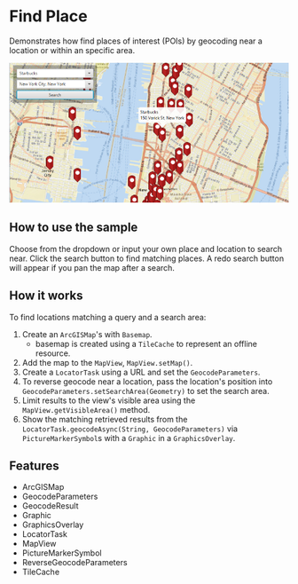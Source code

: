 <h1>Find Place</h1>

<p>Demonstrates how find places of interest (POIs) by geocoding near a location or within an specific area.</p>

<p><img src="FindPlace.png"/></p>

<h2>How to use the sample</h2>

<p>Choose from the dropdown or input your own place and location to search near. Click the search button to find matching places. A redo search button will appear if you pan the map after a search.</p>

<h2>How it works</h2>

<p>To find locations matching a query and a search area:</p>

<ol>
    <li>Create an <code>ArcGISMap</code>'s with <code>Basemap</code>.
        <ul><li>basemap is created using a <code>TileCache</code> to represent an offline resource. </li></ul></li>
    <li>Add the map to the <code>MapView</code>, <code>MapView.setMap()</code>. </li>
    <li>Create a <code>LocatorTask</code> using a URL and set the <code>GeocodeParameters</code>.</li>
    <li>To reverse geocode near a location, pass the location's position into <code>GeocodeParameters.setSearchArea(Geometry)</code> to set the search area.</li>
    <li>Limit results to the view's visible area using the <code>MapView.getVisibleArea()</code> method.</li>
    <li>Show the matching retrieved results from the <code>LocatorTask.geocodeAsync(String, GeocodeParameters)</code> via <code>PictureMarkerSymbol</code>s with a <code>Graphic</code> in a <code>GraphicsOverlay</code>.</li>
</ol>

<h2>Features</h2>

<ul>
    <li>ArcGISMap</li>
    <li>GeocodeParameters</li>
    <li>GeocodeResult</li>
    <li>Graphic</li>
    <li>GraphicsOverlay</li>
    <li>LocatorTask </li>
    <li>MapView</li>
    <li>PictureMarkerSymbol</li>
    <li>ReverseGeocodeParameters</li>
    <li>TileCache</li>
</ul>



